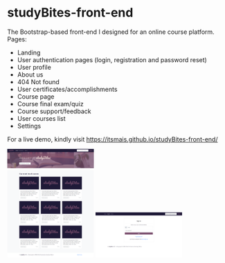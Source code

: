 # studyBites-front-end
The Bootstrap-based front-end I designed for an online course platform.
Pages:
- Landing
- User authentication pages (login, registration and password reset)
- User profile
- About us
- 404 Not found
- User certificates/accomplishments
- Course page
- Course final exam/quiz
- Course support/feedback
- User courses list
- Settings

For a live demo, kindly visit https://itsmais.github.io/studyBites-front-end/

  <img src="screenshots/landing.png" width="200" />
  <img src="screenshots/sign_in.png" width="200" /> 
</p>
